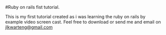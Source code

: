 #Ruby on rails fist tutorial.

This is my first tutorial created as i was learning the ruby on rails by example video screen cast. Feel free to download or send me and email on jlkwarteng@gmail.com
